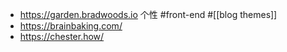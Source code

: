 - https://garden.bradwoods.io 个性 #front-end #[[blog themes]]
- https://brainbaking.com/
- https://chester.how/